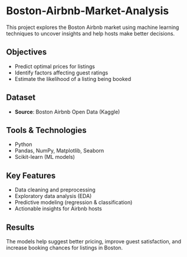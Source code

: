 # Boston-Airbnb-Market-Analysis

This project explores the Boston Airbnb market using machine learning techniques to uncover insights and help hosts make better decisions.

## Objectives

- Predict optimal prices for listings  
- Identify factors affecting guest ratings  
- Estimate the likelihood of a listing being booked

## Dataset

- **Source**: Boston Airbnb Open Data (Kaggle)

## Tools & Technologies

- Python  
- Pandas, NumPy, Matplotlib, Seaborn  
- Scikit-learn (ML models)

## Key Features

- Data cleaning and preprocessing  
- Exploratory data analysis (EDA)  
- Predictive modeling (regression & classification)  
- Actionable insights for Airbnb hosts

## Results

The models help suggest better pricing, improve guest satisfaction, and increase booking chances for listings in Boston.
